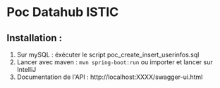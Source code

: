 # Poc Datahub ISTIC
## Installation :
1. Sur mySQL : éxécuter le script poc_create_insert_userinfos.sql
2. Lancer avec maven : ```mvn spring-boot:run``` ou importer et lancer sur IntelliJ
3. Documentation de l'API : http://localhost:XXXX/swagger-ui.html
